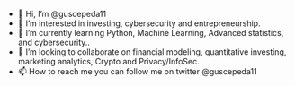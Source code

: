 - 👋 Hi, I’m @guscepeda11
- 👀 I’m interested in investing, cybersecurity and entrepreneurship. 
- 🌱 I’m currently learning Python, Machine Learning, Advanced statistics, and cybersecurity..
- 💞️ I’m looking to collaborate on financial modeling, quantitative investing, marketing analytics, Crypto and Privacy/InfoSec.
- 📫 How to reach me you can follow me on twitter @guscepeda11
<!---
guscepeda11/guscepeda11 is a ✨ special ✨ repository because its `README.md` (this file) appears on your GitHub profile.
You can click the Preview link to take a look at your changes.
--->
